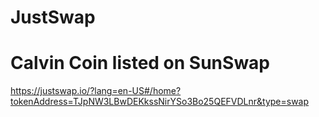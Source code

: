 # JustSwap
# Calvin Coin listed on SunSwap

https://justswap.io/?lang=en-US#/home?tokenAddress=TJpNW3LBwDEKkssNirYSo3Bo25QEFVDLnr&type=swap
